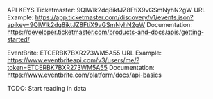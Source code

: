  API KEYS
Ticketmaster: 9QIWlk2dq8iktJZ8FtiX9vGSmNyhN2gW
URL Example: https://app.ticketmaster.com/discovery/v1/events.json?apikey=9QIWlk2dq8iktJZ8FtiX9vGSmNyhN2gW
Documentation: https://developer.ticketmaster.com/products-and-docs/apis/getting-started/

EventBrite: ETCERBK7BXR273WM5A55
URL Example: https://www.eventbriteapi.com/v3/users/me/?token=ETCERBK7BXR273WM5A55
Documentation: https://www.eventbrite.com/platform/docs/api-basics

TODO: Start reading in data